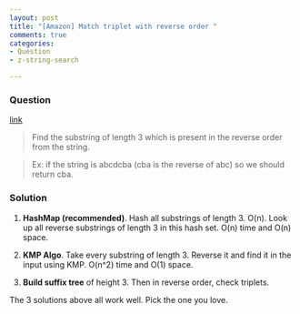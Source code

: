 ```yaml
---
layout: post
title: "[Amazon] Match triplet with reverse order "
comments: true
categories:
- Question
- z-string-search

---
```


### Question

[link](http://www.careercup.com/question?id=11655778)

> Find the substring of length 3 which is present in the reverse order from the string. 

> Ex: if the string is abcdcba (cba is the reverse of abc) so we should return cba. 

### Solution

1. __HashMap (recommended)__. Hash all substrings of length 3. O(n). Look up all reverse substrings of length 3 in this hash set. O(n) time and O(n) space. 

1. __KMP Algo__. Take every substring of length 3. Reverse it and find it in the input using KMP. O(n^2) time and O(1) space. 

1. __Build suffix tree__ of height 3. Then in reverse order, check triplets. 

The 3 solutions above all work well. Pick the one you love. 
